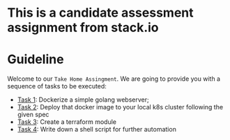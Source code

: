 # This is a candidate assessment assignment from stack.io

# Guideline

Welcome to our `Take Home Assingment`. We are going to provide you with a sequence of tasks to be executed:
* [Task 1](dockerize): Dockerize a simple golang webserver;
* [Task 2](kubernetes): Deploy that docker image to your local k8s cluster following the given spec
* [Task 3](terraform): Create a terraform module
* [Task 4](linux): Write down a shell script for further automation

